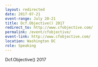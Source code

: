 ```yaml
---
layout: redirected
date: 2017-07-21
event-range: July 20-21
title: Dcf.Objective() 2017
redirect_to: http://www.cfobjective.com/
permalink: /event/cfobjective/
event-link: http://www.cfobjective.com/
location: Washington DC
role: Speaking
---
```

Dcf.Objective() 2017
